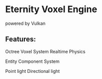 # Eternity Voxel Engine
powered by Vulkan

## Features:
Octree Voxel System
Realtime Physics

Entity Component System

Point light
Directional light

